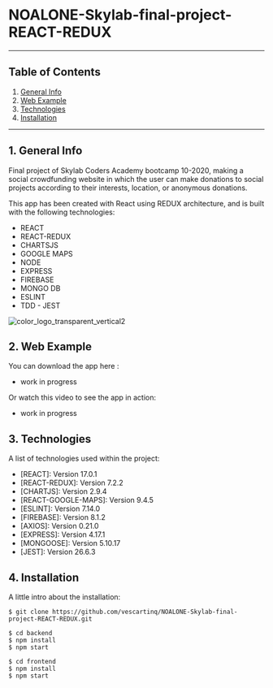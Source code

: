 # NOALONE-Skylab-final-project-REACT-REDUX
***

## Table of Contents
1. [General Info](#general-info)
2. [Web Example](#web-example)
3. [Technologies](#technologies)
4. [Installation](#installation)
***

## 1. General Info
Final project of Skylab Coders Academy  bootcamp 10-2020, making a social crowdfunding website in which the user can make donations to social projects according to their interests, location, or anonymous donations.

This app has been created with React using REDUX architecture, and is built with the following technologies:
- REACT
- REACT-REDUX
- CHARTSJS
- GOOGLE MAPS
- NODE
- EXPRESS
- FIREBASE
- MONGO DB
- ESLINT
- TDD - JEST

![color_logo_transparent_vertical2](https://user-images.githubusercontent.com/65297719/107152215-edac3a00-6966-11eb-802e-c937755b8f3a.png)

## 2. Web Example
You can download the app here : 
- work in progress

Or watch this video to see the app in action:
- work in progress

## 3. Technologies
A list of technologies used within the project: 
* [REACT]: Version 17.0.1 
* [REACT-REDUX]: Version 7.2.2 
* [CHARTJS]: Version 2.9.4 
* [REACT-GOOGLE-MAPS]: Version 9.4.5 
* [ESLINT]: Version 7.14.0 
* [FIREBASE]: Version 8.1.2 
* [AXIOS]: Version 0.21.0
* [EXPRESS]: Version 4.17.1
* [MONGOOSE]: Version 5.10.17
* [JEST]: Version 26.6.3 


## 4. Installation
A little intro about the installation:

```
$ git clone https://github.com/vescartinq/NOALONE-Skylab-final-project-REACT-REDUX.git

$ cd backend
$ npm install
$ npm start

$ cd frontend
$ npm install
$ npm start
```
